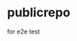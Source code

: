 # publicrepo
for e2e test


























































































































































































































































































































































































































































































































































































































































































































































































































































































































































































































































































































































































































































































































































































































































































































































































































































































































































































































































































































































































































































































































































































































































































































































































































































































































































































































































































































































































































































































































































































































































































































































































































































































































































































































































